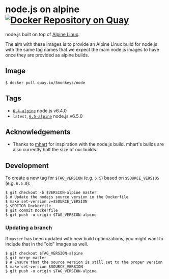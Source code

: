 # node.js on alpine [![Docker Repository on Quay][quay-svg]][quay-repo]

node.js built on top of [Alpine Linux][alpine].

The aim with these images is to provide an Alpine Linux build for node.js with
the same tag names that we expect the main node.js images to have once they are
provided as alpine builds.

[alpine]: http://dockerhub.com/_/alpine
[quay-repo]: https://quay.io/repository/5monkeys/node
[quay-svg]: https://quay.io/repository/5monkeys/node/status

## Image

```console
$ docker pull quay.io/5monkeys/node
```

## Tags

- [`6.4-alpine`][6.4-alpine] node.js v6.4.0
- `latest`, [`6.5-alpine`][6.5-alpine] node.js v6.5.0

[6.4-alpine]: https://github.com/5monkeys/docker-node/tree/6.4-alpine
[6.5-alpine]: https://github.com/5monkeys/docker-node/tree/6.5-alpine

## Acknowledgements

-   Thanks to [mhart](https://github.com/mhart/alpine-node/tree/master) for
    inspiration with the node.js build. mhart's builds are also currently half
    the size of our builds.

## Development

To create a new tag for `$TAG_VERSION` (e.g. `6.5`) based on
`$SOURCE_VERSIOS` (e.g. `6.5.0`):

```console
$ git checkout -b $VERSION-alpine master
$ # Update the nodejs source version in the Dockerfile
$ make set-version v=$SOURCE_VERSION
$ $EDITOR Dockerfile
$ git commit Dockerfile
$ git push -u origin $TAG_VERSION-alpine
```
### Updating a branch

If `master` has been updated with new build optimizations, you might
want to include that in the "old" images as well.

```console
$ git checkout $TAG_VERSION-alpine
$ git merge master
$ # Ensure that the source version is still set to the proper version
$ make set-version $SOURCE_VERSION
$ git push -u origin $TAG_VERSION-alpine
```
